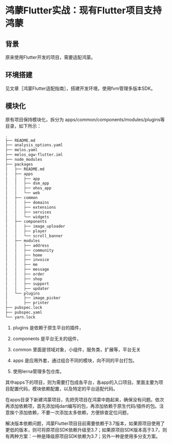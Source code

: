 # 鸿蒙Flutter实战：现有Flutter项目支持鸿蒙

## 背景

原来使用Flutter开发的项目，需要适配鸿蒙。

## 环境搭建

见文章［鸿蒙Flutter适配指南］，搭建开发环境，使用fvm管理多版本SDK。

## 模块化

原有项目保持模块化，拆分为 apps/common/components/modules/plugins等目录，如下所示：

```bash
.
├── README.md
├── analysis_options.yaml
├── melos.yaml
├── melos_ogw-flutter.iml
├── node_modules
├── packages
│   ├── README.md
│   ├── apps
│   │   ├── app
│   │   ├── dsm_app
│   │   ├── ohos_app
│   │   └── web
│   ├── common
│   │   ├── domains
│   │   ├── extensions
│   │   ├── services
│   │   └── widgets
│   ├── components
│   │   ├── image_uploader
│   │   ├── player
│   │   └── scroll_banner
│   ├── modules
│   │   ├── address
│   │   ├── community
│   │   ├── home
│   │   ├── invoice
│   │   ├── me
│   │   ├── message
│   │   ├── order
│   │   ├── shop
│   │   ├── support
│   │   ├── updater
│   └── plugins
│       ├── image_picker
│       ├── printer
├── pubspec.lock
├── pubspec.yaml
└── yarn.lock
```

1. plugins 是依赖于原生平台的插件，

2. components 是平台无关的组件，

3. common 里面是领域对象，小组件，服务类，扩展等，平台无关

4. apps 是应用外套，通过组合不同的模块，向不同的平台打包。

5. 使用lerna管理多包仓库。

其中apps下的项目，则为需要打包成各平台，各app的入口项目。里面主要为项目配置代码，模块依赖配置，以及特定的平台适配代码。

在apps目录下新建鸿蒙项目，先把壳项目在鸿蒙中跑起来，确保没有问题。依次再添加依赖项，首先添加纯dart编写的包，再添加依赖于原生代码/插件的包。注意挨个添加依赖，不要一次添加太多依赖，方便排查定位问题，

解决版本依赖问题，鸿蒙Flutter项目目前需要依赖于3.7版本，如果原项目使用了更低的版本，则可将原项目SDK依赖升级至3.7；如果原项目SDK版本高于3.7，则有两种方案：一种是降级原项目SDK依赖为3.7；另外一种是使用多分支方案。